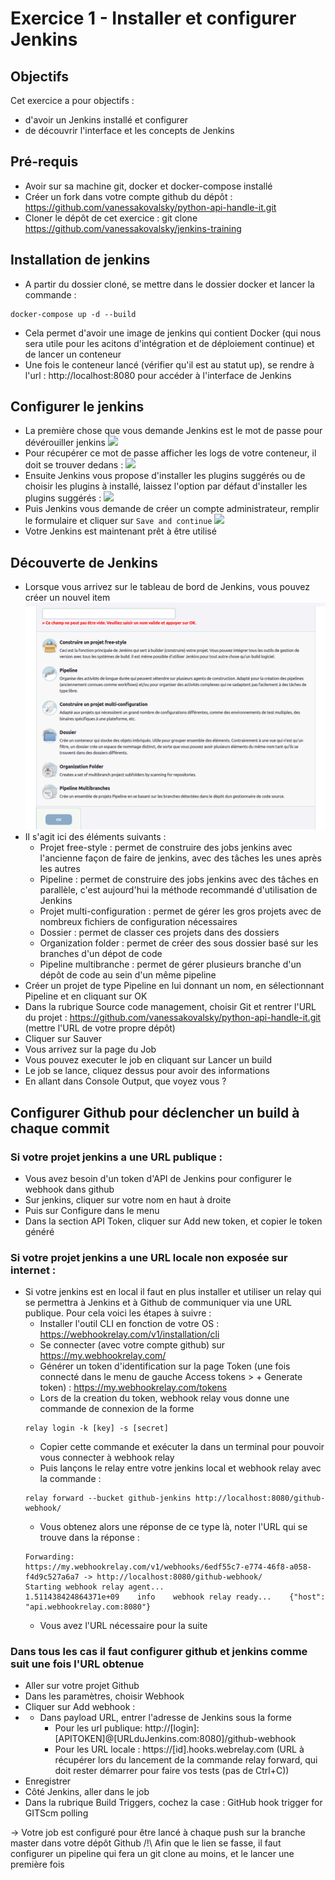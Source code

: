 # Exercice 1 - Installer et configurer Jenkins

## Objectifs

Cet exercice a pour objectifs :
* d'avoir un Jenkins installé et configurer
* de découvrir l'interface et les concepts de Jenkins

## Pré-requis

* Avoir sur sa machine git, docker et docker-compose installé
* Créer un fork dans votre compte github du dépôt : https://github.com/vanessakovalsky/python-api-handle-it.git 
* Cloner le dépôt de cet exercice : git clone https://github.com/vanessakovalsky/jenkins-training 

## Installation de jenkins

* A partir du dossier cloné, se mettre dans le dossier docker et lancer la commande :
```
docker-compose up -d --build
```
* Cela permet d'avoir une image de jenkins qui contient Docker (qui nous sera utile pour les acitons d'intégration et de déploiement continue) et de lancer un conteneur
* Une fois le conteneur lancé (vérifier qu'il est au statut up), se rendre à l'url : http://localhost:8080 pour accéder à l'interface de Jenkins

## Configurer le jenkins

* La première chose que vous demande Jenkins est le mot de passe pour dévérouiller jenkins
![](https://paper-attachments.dropbox.com/s_33CE5684927EB1F665F2EEF2A8A615DFA881F46F04918B588BABDF4D08ACF025_1645484899181_jenkins-getting-started.png)
* Pour récupérer ce mot de passe afficher les logs de votre conteneur, il doit se trouver dedans :
![](https://paper-attachments.dropbox.com/s_33CE5684927EB1F665F2EEF2A8A615DFA881F46F04918B588BABDF4D08ACF025_1645553155314_Screenshot+from+2022-02-22+19-05-37.png)
* Ensuite Jenkins vous propose d'installer les plugins suggérés ou de choisir les plugins à installé, laissez l'option par défaut d'installer les plugins suggérés :
![](https://paper-attachments.dropbox.com/s_33CE5684927EB1F665F2EEF2A8A615DFA881F46F04918B588BABDF4D08ACF025_1645661908679_plugins-installation.png)
* Puis Jenkins vous demande de créer un compte administrateur, remplir le formulaire et cliquer sur  `Save and continue`
![](https://paper-attachments.dropbox.com/s_33CE5684927EB1F665F2EEF2A8A615DFA881F46F04918B588BABDF4D08ACF025_1645717974971_Screenshot+from+2022-02-24+16-52-36.png)
* Votre Jenkins est maintenant prêt à être utilisé

## Découverte de Jenkins

* Lorsque vous arrivez sur le tableau de bord de Jenkins, vous pouvez créer un nouvel item
![](images/jenkins_new.png) 
* Il s'agit ici des éléments suivants :
    * Projet free-style : permet de construire des jobs jenkins avec l'ancienne façon de faire de jenkins, avec des tâches les unes après les autres
    * Pipeline : permet de construire des jobs jenkins avec des tâches en parallèle, c'est aujourd'hui la méthode recommandé d'utilisation de Jenkins
    * Projet multi-configuration : permet de gérer les gros projets avec de nombreux fichiers de configuration nécessaires
    * Dossier : permet de classer ces projets dans des dossiers
    * Organization folder : permet de créer des sous dossier basé sur les branches d'un dépot de code
    * Pipeline multibranche : permet de gérer plusieurs branche d'un dépôt de code au sein d'un même pipeline
* Créer un projet de type Pipeline en lui donnant un nom, en sélectionnant Pipeline et en cliquant sur OK
* Dans la rubrique Source code management, choisir Git et rentrer l'URL du projet : https://github.com/vanessakovalsky/python-api-handle-it.git (mettre l'URL de votre propre dépôt)
* Cliquer sur Sauver
* Vous arrivez sur la page du Job
* Vous pouvez executer le job en cliquant sur Lancer un build
* Le job se lance, cliquez dessus pour avoir des informations
* En allant dans Console Output, que voyez vous ? 


## Configurer Github pour déclencher un build à chaque commit

### Si votre projet jenkins a une URL publique : 
* Vous avez besoin d'un token d'API de Jenkins pour configurer le webhook dans github
* Sur jenkins, cliquer sur votre nom en haut à droite
* Puis sur Configure dans le menu
* Dans la section API Token, cliquer sur Add new token, et copier le token généré

### Si votre projet jenkins a une URL locale non exposée sur internet :

* Si votre jenkins est en local il faut en plus installer et utiliser un relay qui se permettra à Jenkins et à Github de communiquer via une URL publique. Pour cela voici les étapes à suivre : 
    * Installer l'outil CLI en fonction de votre OS : https://webhookrelay.com/v1/installation/cli 
    * Se connecter (avec votre compte github) sur https://my.webhookrelay.com/ 
    * Générer un token d'identification sur la page Token (une fois connecté dans le menu de gauche Access tokens > + Generate token) : https://my.webhookrelay.com/tokens 
    * Lors de la creation du token, webhook relay vous donne une commande de connexion de la forme
    ```
    relay login -k [key] -s [secret]
    ```
    * Copier cette commande et exécuter la dans un terminal pour pouvoir vous connecter à webhook relay
    * Puis lançons le relay entre votre jenkins local et webhook relay avec la commande :
    ```
    relay forward --bucket github-jenkins http://localhost:8080/github-webhook/
    ```
    * Vous obtenez alors une réponse de ce type là, noter l'URL qui se trouve dans la réponse :
    ```
    Forwarding:
    https://my.webhookrelay.com/v1/webhooks/6edf55c7-e774-46f8-a058-f4d9c527a6a7 -> http://localhost:8080/github-webhook/
    Starting webhook relay agent...
    1.511438424864371e+09    info    webhook relay ready...    {"host": "api.webhookrelay.com:8080"}
    ```
    * Vous avez l'URL nécessaire pour la suite

### Dans tous les cas il faut configurer github et jenkins comme suit une fois l'URL obtenue

* Aller sur votre projet Github
* Dans les paramètres, choisir Webhook
* Cliquer sur Add webhook :
* * Dans payload URL, entrer l'adresse de Jenkins sous la forme
    * Pour les url publique: http://[login]:[APITOKEN]@[URLduJenkins.com:8080]/github-webhook
    * Pour les URL locale : https://[id].hooks.webrelay.com  (URL à récupérer lors du lancement de la commande relay forward, qui doit rester démarrer pour faire vos tests (pas de Ctrl+C))
* Enregistrer
* Côté Jenkins, aller dans le job
* Dans la rubrique Build Triggers, cochez la case : GitHub hook trigger for GITScm polling 




-> Votre job est configuré pour être lancé à chaque push sur la branche master dans votre dépôt Github
/!\ Afin que le lien se fasse, il faut configurer un pipeline qui fera un git clone au moins, et le lancer une première fois

